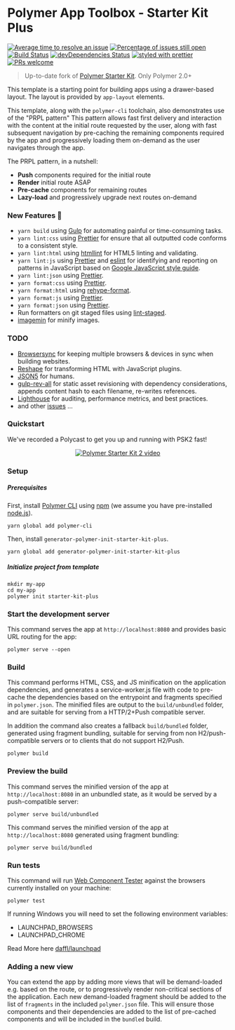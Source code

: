# Polymer App Toolbox - Starter Kit Plus

[![Average time to resolve an issue](http://isitmaintained.com/badge/resolution/StartPolymer/polymer-starter-kit-plus.svg)](http://isitmaintained.com/project/StartPolymer/polymer-starter-kit-plus "Average time to resolve an issue")
[![Percentage of issues still open](http://isitmaintained.com/badge/open/StartPolymer/polymer-starter-kit-plus.svg)](http://isitmaintained.com/project/StartPolymer/polymer-starter-kit-plus "Percentage of issues still open")
[![Build Status](https://travis-ci.org/StartPolymer/polymer-starter-kit-plus.svg?branch=master)](https://travis-ci.org/StartPolymer/polymer-starter-kit-plus)
[![devDependencies Status](https://david-dm.org/StartPolymer/polymer-starter-kit-plus/dev-status.svg)](https://david-dm.org/StartPolymer/polymer-starter-kit-plus?type=dev)
[![styled with prettier](https://img.shields.io/badge/styled_with-prettier-ff69b4.svg)](https://github.com/prettier/prettier)
[![PRs welcome](https://img.shields.io/badge/PRs-welcome-brightgreen.svg)](https://github.com/StartPolymer/polymer-starter-kit-plus/pulls)

> Up-to-date fork of [Polymer Starter Kit](https://github.com/PolymerElements/polymer-starter-kit).
> Only Polymer 2.0+

This template is a starting point for building apps using a drawer-based
layout. The layout is provided by `app-layout` elements.

This template, along with the `polymer-cli` toolchain, also demonstrates use
of the "PRPL pattern" This pattern allows fast first delivery and interaction with
the content at the initial route requested by the user, along with fast subsequent
navigation by pre-caching the remaining components required by the app and
progressively loading them on-demand as the user navigates through the app.

The PRPL pattern, in a nutshell:

* **Push** components required for the initial route
* **Render** initial route ASAP
* **Pre-cache** components for remaining routes
* **Lazy-load** and progressively upgrade next routes on-demand

### New Features :tada:

- `yarn build` using [Gulp](https://github.com/gulpjs/gulp) for automating painful or time-consuming tasks.
- `yarn lint:css` using [Prettier](https://github.com/prettier/prettier) for ensure that all outputted code conforms to a consistent style.
- `yarn lint:html` using [htmllint](https://github.com/htmllint/htmllint) for HTML5 linting and validating.
- `yarn lint:js` using [Prettier](https://github.com/prettier/prettier) and [eslint](https://github.com/eslint/eslint) for identifying and reporting on patterns in JavaScript based on [Google JavaScript style guide](https://github.com/google/eslint-config-google).
- `yarn lint:json` using [Prettier](https://github.com/prettier/prettier).
- `yarn format:css` using [Prettier](https://github.com/prettier/prettier).
- `yarn format:html` using [rehype-format](https://github.com/wooorm/rehype-format).
- `yarn format:js` using [Prettier](https://github.com/prettier/prettier).
- `yarn format:json` using [Prettier](https://github.com/prettier/prettier).
- Run formatters on git staged files using [lint-staged](https://github.com/okonet/lint-staged).
- [imagemin](https://github.com/imagemin/imagemin) for minify images.

### TODO

- [Browsersync](https://github.com/Browsersync/browser-sync) for keeping multiple browsers & devices in sync when building websites.
- [Reshape](https://github.com/reshape/reshape) for transforming HTML with JavaScript plugins.
- [JSON5](https://github.com/json5/json5) for humans.
- [gulp-rev-all](https://github.com/smysnk/gulp-rev-all) for static asset revisioning with dependency considerations, appends content hash to each filename, re-writes references.
- [Lighthouse](https://github.com/GoogleChrome/lighthouse) for auditing, performance metrics, and best practices.
- and other [issues](https://github.com/StartPolymer/polymer-starter-kit-plus/issues) ...

### Quickstart

We've recorded a Polycast to get you up and running with PSK2 fast!

<p align="center">
  <a href="https://www.youtube.com/watch?v=HgJ0XCyBwzY&list=PLNYkxOF6rcIDdS7HWIC_BYRunV6MHs5xo&index=10">
    <img src="https://img.youtube.com/vi/HgJ0XCyBwzY/0.jpg" alt="Polymer Starter Kit 2 video">
  </a>
</p>

### Setup

##### Prerequisites

First, install [Polymer CLI](https://github.com/Polymer/polymer-cli) using
[npm](https://www.npmjs.com) (we assume you have pre-installed [node.js](https://nodejs.org)).

    yarn global add polymer-cli

Then, install `generator-polymer-init-starter-kit-plus`.

    yarn global add generator-polymer-init-starter-kit-plus

##### Initialize project from template

    mkdir my-app
    cd my-app
    polymer init starter-kit-plus

### Start the development server

This command serves the app at `http://localhost:8080` and provides basic URL
routing for the app:

    polymer serve --open

### Build

This command performs HTML, CSS, and JS minification on the application
dependencies, and generates a service-worker.js file with code to pre-cache the
dependencies based on the entrypoint and fragments specified in `polymer.json`.
The minified files are output to the `build/unbundled` folder, and are suitable
for serving from a HTTP/2+Push compatible server.

In addition the command also creates a fallback `build/bundled` folder,
generated using fragment bundling, suitable for serving from non
H2/push-compatible servers or to clients that do not support H2/Push.

    polymer build

### Preview the build

This command serves the minified version of the app at `http://localhost:8080`
in an unbundled state, as it would be served by a push-compatible server:

    polymer serve build/unbundled

This command serves the minified version of the app at `http://localhost:8080`
generated using fragment bundling:

    polymer serve build/bundled

### Run tests

This command will run [Web Component Tester](https://github.com/Polymer/web-component-tester)
against the browsers currently installed on your machine:

    polymer test

If running Windows you will need to set the following environment variables:

- LAUNCHPAD_BROWSERS
- LAUNCHPAD_CHROME

Read More here [daffl/launchpad](https://github.com/daffl/launchpad#environment-variables-impacting-local-browsers-detection)

### Adding a new view

You can extend the app by adding more views that will be demand-loaded
e.g. based on the route, or to progressively render non-critical sections of the
application. Each new demand-loaded fragment should be added to the list of
`fragments` in the included `polymer.json` file. This will ensure those
components and their dependencies are added to the list of pre-cached components
and will be included in the `bundled` build.
